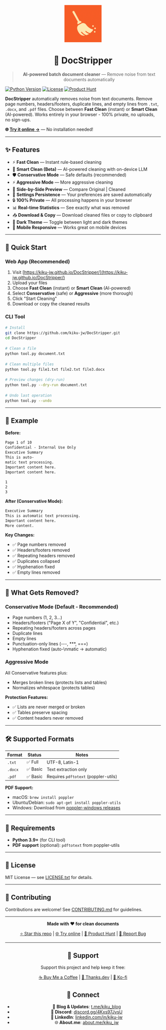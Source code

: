 <div align="center">
  <img src="docs/assets/icon.svg?v=2" alt="DocStripper Logo" width="120">
  
  # 🧹 DocStripper
  
  > **AI-powered batch document cleaner** — Remove noise from text documents automatically
</div>

[![Python Version](https://img.shields.io/badge/python-3.9%2B-blue.svg)](https://www.python.org/downloads/)
[![License](https://img.shields.io/badge/license-MIT-green.svg)](LICENSE.txt)
[![Product Hunt](https://img.shields.io/badge/Product%20Hunt-Featured-orange)](https://www.producthunt.com/products/docstripper)

**DocStripper** automatically removes noise from text documents. Remove page numbers, headers/footers, duplicate lines, and empty lines from `.txt`, `.docx`, and `.pdf` files. Choose between **Fast Clean** (instant) or **Smart Clean** (AI-powered). Works entirely in your browser - 100% private, no uploads, no sign-ups.

**🌐 [Try it online →](https://kiku-jw.github.io/DocStripper/)** — No installation needed!

---

## ✨ Features

- ⚡ **Fast Clean** — Instant rule-based cleaning
- 🤖 **Smart Clean (Beta)** — AI-powered cleaning with on-device LLM
- 🛡️ **Conservative Mode** — Safe defaults (recommended)
- ⚡ **Aggressive Mode** — More aggressive cleaning
- 🔄 **Side-by-Side Preview** — Compare Original | Cleaned
- 💾 **Settings Persistence** — Your preferences are saved automatically
- 🔒 **100% Private** — All processing happens in your browser
- 📊 **Real-time Statistics** — See exactly what was removed
- 📥 **Download & Copy** — Download cleaned files or copy to clipboard
- 🎨 **Dark Theme** — Toggle between light and dark themes
- 📱 **Mobile Responsive** — Works great on mobile devices

---

## 🎯 Quick Start

### Web App (Recommended)

1. Visit [https://kiku-jw.github.io/DocStripper/](https://kiku-jw.github.io/DocStripper/)
2. Upload your files
3. Choose **Fast Clean** (instant) or **Smart Clean** (AI-powered)
4. Select **Conservative** (safe) or **Aggressive** (more thorough)
5. Click "Start Cleaning"
6. Download or copy the cleaned results

### CLI Tool

```bash
# Install
git clone https://github.com/kiku-jw/DocStripper.git
cd DocStripper

# Clean a file
python tool.py document.txt

# Clean multiple files
python tool.py file1.txt file2.txt file3.docx

# Preview changes (dry-run)
python tool.py --dry-run document.txt

# Undo last operation
python tool.py --undo
```

---

## 📖 Example

**Before:**
```
Page 1 of 10
Confidential - Internal Use Only
Executive Summary
This is auto-
matic text processing.
Important content here.
Important content here.

1
2
3
```

**After (Conservative Mode):**
```
Executive Summary
This is automatic text processing.
Important content here.
More content.
```

**Key Changes:**
- ✅ Page numbers removed
- ✅ Headers/footers removed
- ✅ Repeating headers removed
- ✅ Duplicates collapsed
- ✅ Hyphenation fixed
- ✅ Empty lines removed

---

## 🎨 What Gets Removed?

### Conservative Mode (Default - Recommended)
- Page numbers (1, 2, 3...)
- Headers/footers ("Page X of Y", "Confidential", etc.)
- Repeating headers/footers across pages
- Duplicate lines
- Empty lines
- Punctuation-only lines (---, ***, ===)
- Hyphenation fixed (auto-\nmatic → automatic)

### Aggressive Mode
All Conservative features plus:
- Merges broken lines (protects lists and tables)
- Normalizes whitespace (protects tables)

**Protection Features:**
- ✅ Lists are never merged or broken
- ✅ Tables preserve spacing
- ✅ Content headers never removed

---

## 🛠️ Supported Formats

| Format | Status | Notes |
|--------|--------|-------|
| `.txt` | ✅ Full | UTF-8, Latin-1 |
| `.docx` | ✅ Basic | Text extraction only |
| `.pdf` | ✅ Basic | Requires `pdftotext` (poppler-utils) |

**PDF Support:**
- macOS: `brew install poppler`
- Ubuntu/Debian: `sudo apt-get install poppler-utils`
- Windows: Download from [poppler-windows releases](https://github.com/oschwartz10612/poppler-windows/releases/)

---

## 🔧 Requirements

- **Python 3.9+** (for CLI tool)
- **PDF support** (optional): `pdftotext` from poppler-utils

---

## 📝 License

MIT License — see [LICENSE.txt](LICENSE.txt) for details.

---

## 🤝 Contributing

Contributions are welcome! See [CONTRIBUTING.md](CONTRIBUTING.md) for guidelines.

---

<div align="center">

**Made with ❤️ for clean documents**

[⭐ Star this repo](https://github.com/kiku-jw/DocStripper) | [🌐 Try online](https://kiku-jw.github.io/DocStripper/) | [🚀 Product Hunt](https://www.producthunt.com/products/docstripper) | [🐛 Report Bug](https://github.com/kiku-jw/DocStripper/issues)

---

## 💝 Support

Support this project and help keep it free:

[☕ Buy Me a Coffee](https://buymeacoffee.com/kiku) | [🙏 Thanks.dev](https://thanks.dev/d/gh/kiku-jw) | [💚 Ko-fi](https://ko-fi.com/kiku_jw)

## 🔗 Connect

- 📰 **Blog & Updates**: [t.me/kiku_blog](https://t.me/kiku_blog)
- 💬 **Discord**: [discord.gg/4Kxs97JvsU](https://discord.gg/4Kxs97JvsU)
- 💼 **LinkedIn**: [linkedin.com/in/kiku-jw](https://www.linkedin.com/in/kiku-jw/)
- 🌐 **About.me**: [about.me/kiku_jw](https://about.me/kiku_jw)

</div>
